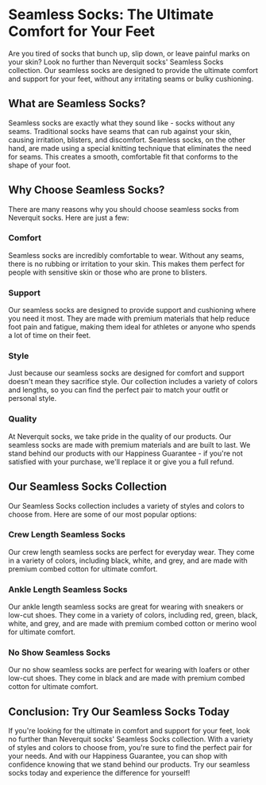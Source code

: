# Seamless Socks: The Ultimate Comfort for Your Feet

Are you tired of socks that bunch up, slip down, or leave painful marks on your skin? Look no further than Neverquit socks' Seamless Socks collection. Our seamless socks are designed to provide the ultimate comfort and support for your feet, without any irritating seams or bulky cushioning.

## What are Seamless Socks?

Seamless socks are exactly what they sound like - socks without any seams. Traditional socks have seams that can rub against your skin, causing irritation, blisters, and discomfort. Seamless socks, on the other hand, are made using a special knitting technique that eliminates the need for seams. This creates a smooth, comfortable fit that conforms to the shape of your foot.

## Why Choose Seamless Socks?

There are many reasons why you should choose seamless socks from Neverquit socks. Here are just a few:

### Comfort

Seamless socks are incredibly comfortable to wear. Without any seams, there is no rubbing or irritation to your skin. This makes them perfect for people with sensitive skin or those who are prone to blisters.

### Support

Our seamless socks are designed to provide support and cushioning where you need it most. They are made with premium materials that help reduce foot pain and fatigue, making them ideal for athletes or anyone who spends a lot of time on their feet.

### Style

Just because our seamless socks are designed for comfort and support doesn't mean they sacrifice style. Our collection includes a variety of colors and lengths, so you can find the perfect pair to match your outfit or personal style.

### Quality

At Neverquit socks, we take pride in the quality of our products. Our seamless socks are made with premium materials and are built to last. We stand behind our products with our Happiness Guarantee - if you're not satisfied with your purchase, we'll replace it or give you a full refund.

## Our Seamless Socks Collection

Our Seamless Socks collection includes a variety of styles and colors to choose from. Here are some of our most popular options:

### Crew Length Seamless Socks

Our crew length seamless socks are perfect for everyday wear. They come in a variety of colors, including black, white, and grey, and are made with premium combed cotton for ultimate comfort.

### Ankle Length Seamless Socks

Our ankle length seamless socks are great for wearing with sneakers or low-cut shoes. They come in a variety of colors, including red, green, black, white, and grey, and are made with premium combed cotton or merino wool for ultimate comfort.

### No Show Seamless Socks

Our no show seamless socks are perfect for wearing with loafers or other low-cut shoes. They come in black and are made with premium combed cotton for ultimate comfort.

## Conclusion: Try Our Seamless Socks Today

If you're looking for the ultimate in comfort and support for your feet, look no further than Neverquit socks' Seamless Socks collection. With a variety of styles and colors to choose from, you're sure to find the perfect pair for your needs. And with our Happiness Guarantee, you can shop with confidence knowing that we stand behind our products. Try our seamless socks today and experience the difference for yourself!